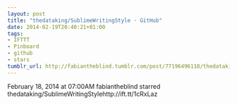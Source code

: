 ```yaml
---
layout: post
title: "thedataking/SublimeWritingStyle · GitHub"
date: 2014-02-19T20:40:21+01:00
tags:
- IFTTT
- Pinboard
- github
- stars
tumblr_url: http://fabiantheblind.tumblr.com/post/77196496118/thedataking-sublimewritingstyle-github
---
```

February 18, 2014 at 07:00AM
fabiantheblind starred thedataking/SublimeWritingStylehttp://ift.tt/1cRxLaz
